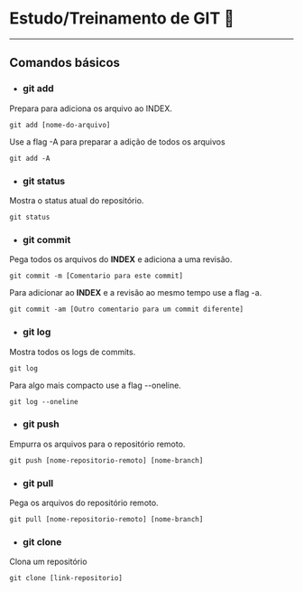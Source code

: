# Estudo/Treinamento de GIT :notebook:

---

## Comandos básicos

* ### git add

Prepara para adiciona os arquivo ao INDEX. 

`git add [nome-do-arquivo]` 

Use a flag -A para preparar a adição de todos os arquivos

`git add -A`

* ### git status

Mostra o status atual do repositório.

`git status`

* ### git commit

Pega todos os arquivos do **INDEX** e adiciona a uma revisão.

`git commit -m [Comentario para este commit]`

Para adicionar ao **INDEX** e a revisão ao mesmo tempo use a flag -a.

`git commit -am [Outro comentario para um commit diferente]`

* ### git log

Mostra todos os logs de commits.

`git log`

Para algo mais compacto use a flag --oneline.

`git log --oneline`

* ### git push

Empurra os arquivos para o repositório remoto.

`git push [nome-repositorio-remoto] [nome-branch]`

* ### git pull 

Pega os arquivos do repositório remoto.

`git pull [nome-repositorio-remoto] [nome-branch]`

* ### git clone

Clona um repositório

`git clone [link-repositorio]` 
